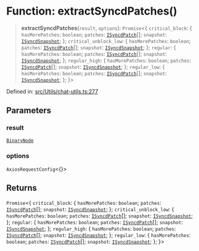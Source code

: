 # Function: extractSyncdPatches()

> **extractSyncdPatches**(`result`, `options`): `Promise`\<\{ `critical_block`: \{ `hasMorePatches`: `boolean`; `patches`: [`ISyncdPatch`](../namespaces/proto/interfaces/ISyncdPatch.md)[]; `snapshot`: [`ISyncdSnapshot`](../namespaces/proto/interfaces/ISyncdSnapshot.md); \}; `critical_unblock_low`: \{ `hasMorePatches`: `boolean`; `patches`: [`ISyncdPatch`](../namespaces/proto/interfaces/ISyncdPatch.md)[]; `snapshot`: [`ISyncdSnapshot`](../namespaces/proto/interfaces/ISyncdSnapshot.md); \}; `regular`: \{ `hasMorePatches`: `boolean`; `patches`: [`ISyncdPatch`](../namespaces/proto/interfaces/ISyncdPatch.md)[]; `snapshot`: [`ISyncdSnapshot`](../namespaces/proto/interfaces/ISyncdSnapshot.md); \}; `regular_high`: \{ `hasMorePatches`: `boolean`; `patches`: [`ISyncdPatch`](../namespaces/proto/interfaces/ISyncdPatch.md)[]; `snapshot`: [`ISyncdSnapshot`](../namespaces/proto/interfaces/ISyncdSnapshot.md); \}; `regular_low`: \{ `hasMorePatches`: `boolean`; `patches`: [`ISyncdPatch`](../namespaces/proto/interfaces/ISyncdPatch.md)[]; `snapshot`: [`ISyncdSnapshot`](../namespaces/proto/interfaces/ISyncdSnapshot.md); \}; \}\>

Defined in: [src/Utils/chat-utils.ts:277](https://github.com/Fokusdotid/Baileys/blob/e5a24e138f3b69cf124e0406999e537d5c9a6c18/src/Utils/chat-utils.ts#L277)

## Parameters

### result

[`BinaryNode`](../type-aliases/BinaryNode.md)

### options

`AxiosRequestConfig`\<\{\}\>

## Returns

`Promise`\<\{ `critical_block`: \{ `hasMorePatches`: `boolean`; `patches`: [`ISyncdPatch`](../namespaces/proto/interfaces/ISyncdPatch.md)[]; `snapshot`: [`ISyncdSnapshot`](../namespaces/proto/interfaces/ISyncdSnapshot.md); \}; `critical_unblock_low`: \{ `hasMorePatches`: `boolean`; `patches`: [`ISyncdPatch`](../namespaces/proto/interfaces/ISyncdPatch.md)[]; `snapshot`: [`ISyncdSnapshot`](../namespaces/proto/interfaces/ISyncdSnapshot.md); \}; `regular`: \{ `hasMorePatches`: `boolean`; `patches`: [`ISyncdPatch`](../namespaces/proto/interfaces/ISyncdPatch.md)[]; `snapshot`: [`ISyncdSnapshot`](../namespaces/proto/interfaces/ISyncdSnapshot.md); \}; `regular_high`: \{ `hasMorePatches`: `boolean`; `patches`: [`ISyncdPatch`](../namespaces/proto/interfaces/ISyncdPatch.md)[]; `snapshot`: [`ISyncdSnapshot`](../namespaces/proto/interfaces/ISyncdSnapshot.md); \}; `regular_low`: \{ `hasMorePatches`: `boolean`; `patches`: [`ISyncdPatch`](../namespaces/proto/interfaces/ISyncdPatch.md)[]; `snapshot`: [`ISyncdSnapshot`](../namespaces/proto/interfaces/ISyncdSnapshot.md); \}; \}\>
